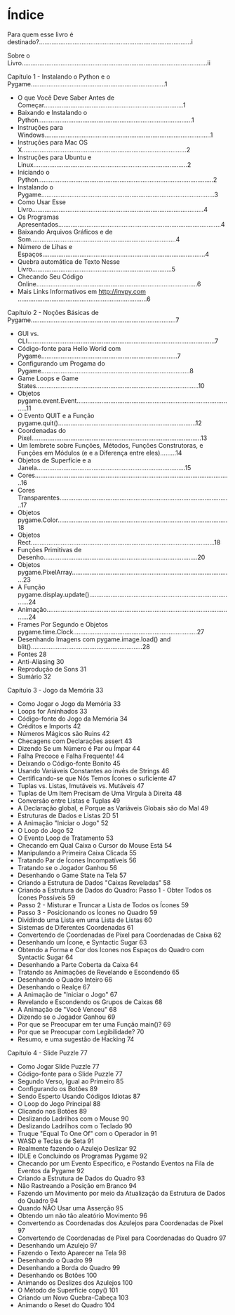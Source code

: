 ﻿# Índice

Para quem esse livro é destinado?......................................................................................i

Sobre o Livro.........................................................................................................ii

Capítulo 1 - Instalando o Python e o Pygame............................................................................1

+ O que Você Deve Saber Antes de Começar...............................................................................1
+ Baixando e Instalando o Python.......................................................................................1
+ Instruções para Windows..............................................................................................1
+ Instruções para Mac OS X.............................................................................................2
+ Instruções para Ubuntu e Linux.......................................................................................2
+ Iniciando o Python...................................................................................................2
+ Instalando o Pygame..................................................................................................3
+ Como Usar Esse Livro.................................................................................................4
+ Os Programas Apresentados............................................................................................4
+ Baixando Arquivos Gráficos e de Som..................................................................................4
+ Número de Lihas e Espaços............................................................................................4
+ Quebra automática de Texto Nesse Livro...............................................................................5
+ Checando Seu Código Online...........................................................................................6
+ Mais Links Informativos em http://invpy.com .........................................................................6

Capítulo 2 - Noções Básicas de Pygame..................................................................................7
+ GUI vs. CLI..........................................................................................................7
+ Código-fonte para Hello World com Pygame.............................................................................7
+ Configurando um Progama do Pygame....................................................................................8
+ Game Loops e Game States............................................................................................10
+ Objetos pygame.event.Event..........................................................................................11
+ O Evento QUIT e a Função pygame.quit()..............................................................................12
+ Coordenadas do Pixel................................................................................................13
+ Um lembrete sobre Funções, Métodos, Funções Construtoras, e Funções em Módulos (e e a Diferença entre eles).........14
+ Objetos de Superfície e a Janela....................................................................................15
+ Cores...............................................................................................................16
+ Cores Transparentes.................................................................................................17
+ Objetos pygame.Color................................................................................................18
+ Objetos Rect........................................................................................................18
+ Funções Primitivas de Desenho.......................................................................................20
+ Objetos pygame.PixelArray...........................................................................................23
+ A Função pygame.display.update()....................................................................................24
+ Animação............................................................................................................24
+ Frames Por Segundo e Objetos pygame.time.Clock......................................................................27
+ Desenhando Imagens com pygame.image.load() and blit()...............................................................28
+ Fontes																28
+ Anti-Aliasing															30
+ Reprodução de Sons														31
+ Sumário																32

Capítulo 3 - Jogo da Memória														33
+ Como Jogar o Jogo da Memória													33
+ Loops for Aninhados														33
+ Código-fonte do Jogo da Memória													34
+ Créditos e Imports														42
+ Números Mágicos são Ruins													42
+ Checagens com Declarações assert												43
+ Dizendo Se um Número é Par ou Ímpar												44
+ Falha Precoce e Falha Frequente!												44
+ Deixando o Código-fonte Bonito													45
+ Usando Variáveis Constantes ao invés de Strings											46
+ Certificando-se que Nós Temos Ícones o suficiente										47
+ Tuplas vs. Listas, Imutáveis vs. Mutáveis											47
+ Tuplas de Um Item Precisam de Uma Vírgula à Direita										48
+ Conversão entre Listas e Tuplas													49
+ A Declaração global, e Porque as Variáveis Globais são do Mal									49
+ Estruturas de Dados e Listas 2D													51
+ A Animação "Iniciar o Jogo"													52
+ O Loop do Jogo															52
+ O Evento Loop de Tratamento													53
+ Checando em Qual Caixa o Cursor do Mouse Está											54
+ Manipulando a Primeira Caixa Clicada												55
+ Tratando Par de Ícones Incompatíveis												56
+ Tratando se o Jogador Ganhou 													56
+ Desenhando o Game State na Tela													57
+ Criando a Estrutura de Dados "Caixas Reveladas"											58
+ Criando a Estrutura de Dados do Quadro: Passo 1 - Obter Todos os Ícones Possíveis						59
+ Passo 2 - Misturar e Truncar a Lista de Todos os Ícones										59
+ Passo 3 - Posicionando os Ícones no Quadro											59
+ Dividindo uma Lista em uma Lista de Listas											60
+ Sistemas de Diferentes Coordenadas												61
+ Convertendo de Coordenadas de Pixel para Coordenadas de Caixa									62
+ Desenhando um Ícone, e Syntactic Sugar												63
+ Obtendo a Forma e Cor dos Icones nos Espaços do Quadro com Syntactic Sugar							64
+ Desenhando a Parte Coberta da Caixa												64
+ Tratando as Animações de Revelando e Escondendo											65
+ Desenhando o Quadro Inteiro													66
+ Desenhando o Realçe														67
+ A Animação de "Iniciar o Jogo"													67
+ Revelando e Escondendo os Grupos de Caixas											68
+ A Animação de "Você Venceu"													68
+ Dizendo se o Jogador Ganhou													69
+ Por que se Preocupar em ter uma Função main()?											69
+ Por que se Preocupar com Legibilidade?												70
+ Resumo, e uma sugestão de Hacking												74

Capítulo 4 - Slide Puzzle														77
+ Como Jogar Slide Puzzle														77
+ Código-fonte para o Slide Puzzle												77
+ Segundo Verso, Igual ao Primeiro												85
+ Configurando os Botões 														89
+ Sendo Esperto Usando Códigos Idiotas												87
+ O Loop do Jogo Principal													88
+ Clicando nos Botões														89
+ Deslizando Ladrilhos com o Mouse												90
+ Deslizando Ladrilhos com o Teclado												90
+ Truque "Equal To One Of" com o Operador in											91
+ WASD e Teclas de Seta														91
+ Realmente fazendo o Azulejo Deslizar												92
+ IDLE e Concluindo os Programas Pygame												92
+ Checando por um Evento Específico, e Postando Eventos na Fila de Eventos da Pygame						92
+ Criando a Estrutura de Dados do Quadro												93
+ Não Rastreando a Posição em Branco												94
+ Fazendo um Movimento por meio da Atualização da Estrutura de Dados do Quadro							94
+ Quando NÃO Usar uma Asserção													95
+ Obtendo um não tão aleatório Movimento												96
+ Convertendo as Coordenadas dos Azulejos para Coordenadas de Pixel								97
+ Convertendo de Coordenadas de Pixel para Coordenadas do Quadro									97
+ Desenhando um Azulejo														97
+ Fazendo o Texto Aparecer na Tela												98
+ Desenhando o Quadro														99
+ Desenhando a Borda do Quadro													99
+ Desenhando os Botões														100
+ Animando os Deslizes dos Azulejos												100
+ O Método de Superfície copy()													101
+ Criando um Novo Quebra-Cabeça													103
+ Animando o Reset do Quadro													104
